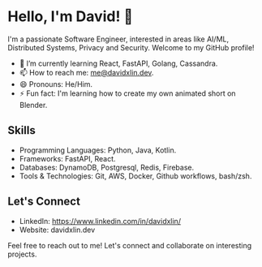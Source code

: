 # Hello, I'm David! 👋

I'm a passionate Software Engineer, interested in areas like AI/ML, Distributed Systems, Privacy and Security. Welcome to my GitHub profile!

- 🌱 I’m currently learning React, FastAPI, Golang, Cassandra.
- 📫 How to reach me: me@davidxlin.dev.
- 😄 Pronouns: He/Him.
- ⚡ Fun fact: I'm learning how to create my own animated short on Blender.

## Skills

- Programming Languages: Python, Java, Kotlin.
- Frameworks: FastAPI, React.
- Databases: DynamoDB, Postgresql, Redis, Firebase.
- Tools & Technologies: Git, AWS, Docker, Github workflows, bash/zsh.

## Let's Connect

- LinkedIn: https://www.linkedin.com/in/davidxlin/
- Website: davidxlin.dev

Feel free to reach out to me! Let's connect and collaborate on interesting projects.
